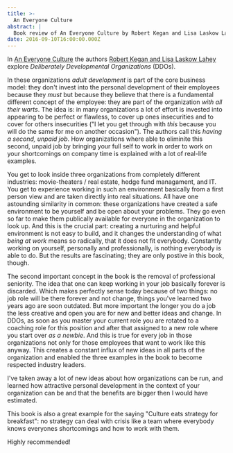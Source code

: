 ```yaml
---
title: >-
  An Everyone Culture
abstract: |
  Book review of An Everyone Culture by Robert Kegan and Lisa Laskow Lahey
date: 2016-09-10T16:00:00.000Z
---
```


In [An Everyone Culture][1] the authors [Robert Kegan and Lisa Laskow Lahey][2]
explore _Deliberately Developmental Organizations_ (DDOs).

In these organizations _adult development_ is part of the core business model:
they don't invest into the personal development of their employees because they
_must_ but because they believe that there is a fundamental different concept of
the employee: they are part of the organization _with all their warts_. The idea
is: in many organizations a lot of effort is invested into appearing to be
perfect or flawless, to cover up ones insecurities and to cover for others
insecurities ("I let you get through with _this_ because you will do the same
for me on another occasion"). The authors call this _having a second, unpaid
job_. How organizations where able to eliminite this second, unpaid job by
bringing your full self to work in order to work on your shortcomings on company
time is explained with a lot of real-life examples.

You get to look inside three organizations from completely different industries:
movie-theaters / real estate, hedge fund managament, and IT. You get to
experience working in such an environment basically from a first person view and
are taken directly into real situations. All have one astounding similarity in
common: these organizations have created a safe environment to be yourself and
be open about your problems. They go even so far to make them publically
available for everyone in the organization to look up. And this is the crucial
part: creating a nurturing and helpful environment is not easy to build, and it
changes the understanding of what _being at work_ means so radically, that it
does not fit everybody. Constantly working on yourself, personally and
professionally, is nothing everybody is able to do. But the results are
fascinating; they are only postive in this book, though.

The second important concept in the book is the removal of professional
seniority. The idea that one can keep working in your job basically forever is
discarded. Which makes perfectly sense today because of two things: no job role
will be there forever and not change, things you've learned two years ago are
soon outdated. But more important the longer you do a job the less creative and
open you are for new and better ideas and change. In DDOs, as soon as you master
your current role you are rotated to a coaching role for this position and after
that assigned to a new role where you start over _as a newbie_. And this is true
for every job in those organizations not only for those employees that want to
work like this anyway. This creates a constant influx of new ideas in all parts
of the organization and enabled the three examples in the book to become
respected industry leaders.

I've taken away a lot of new ideas about how organizations can be run, and
learned how attractive personal development in the context of your organization
can be and that the benefits are bigger then I would have estimated.

This book is also a great example for the saying "Culture eats strategy for
breakfast": no strategy can deal with crisis like a team where everybody knows
everyones shortcomings and how to work with them.

Highly recommended!

[1]: https://www.amazon.de/dp/1625278624/ref=cm_sw_r_tw_dp_x_Zrb1xbW37FWHT
[2]: http://mindsatwork.com/who-we-are/
